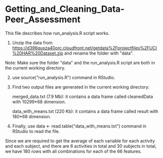 # Getting_and_Cleaning_Data-Peer_Assessment

This file describes how run_analysis.R script works.

1. Unzip the data from https://d396qusza40orc.cloudfront.net/getdata%2Fprojectfiles%2FUCI%20HAR%20Dataset.zip and rename the folder with "data".
 
 Note: Make sure the folder "data" and the run_analysis.R script are both in the current working directory.

2. use source("run_analysis.R") command in RStudio.

3. Find two output files are generated in the current working directory:
        
     merged_data.txt (7.9 Mb): it contains a data frame called cleanedData with 10299*68 dimension.
        
     data_with_means.txt (220 Kb): it contains a data frame called result with 180*68 dimension.

4. Finally, use data <- read.table("data_with_means.txt") command in RStudio to read the file. 
   
Since we are required to get the average of each variable for each activity and each subject, and there are 6 activities in total and 30 subjects in total, we have 180 rows with all combinations for each of the 66 features.
